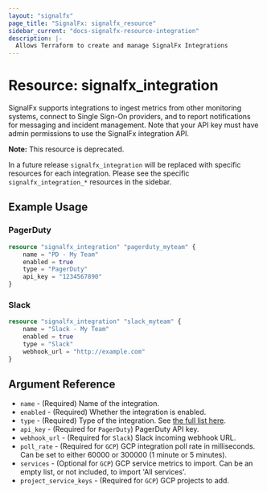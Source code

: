 ```yaml
---
layout: "signalfx"
page_title: "SignalFx: signalfx_resource"
sidebar_current: "docs-signalfx-resource-integration"
description: |-
  Allows Terraform to create and manage SignalFx Integrations
---
```


# Resource: signalfx_integration

SignalFx supports integrations to ingest metrics from other monitoring systems, connect to Single Sign-On providers, and to report notifications for messaging and incident management. Note that your API key must have admin permissions to use the SignalFx integration API.

**Note:** This resource is deprecated.

In a future release `signalfx_integration` will be replaced with specific resources for each integration. Please see the specific `signalfx_integration_*` resources in the sidebar.


## Example Usage

### PagerDuty
```terraform
resource "signalfx_integration" "pagerduty_myteam" {
    name = "PD - My Team"
    enabled = true
    type = "PagerDuty"
    api_key = "1234567890"
}
```

### Slack
```terraform
resource "signalfx_integration" "slack_myteam" {
    name = "Slack - My Team"
    enabled = true
    type = "Slack"
    webhook_url = "http://example.com"
}
```

## Argument Reference

* `name` - (Required) Name of the integration.
* `enabled` - (Required) Whether the integration is enabled.
* `type` - (Required) Type of the integration. See [the full list here](https://developers.signalfx.com/integrations_reference.html).
* `api_key` - (Required for `PagerDuty`) PagerDuty API key.
* `webhook_url` - (Required for `Slack`) Slack incoming webhook URL.
* `poll_rate` - (Required for `GCP`) GCP integration poll rate in milliseconds. Can be set to either 60000 or 300000 (1 minute or 5 minutes).
* `services` - (Optional for `GCP`) GCP service metrics to import. Can be an empty list, or not included, to import 'All services'.
* `project_service_keys` - (Required for `GCP`) GCP projects to add.
